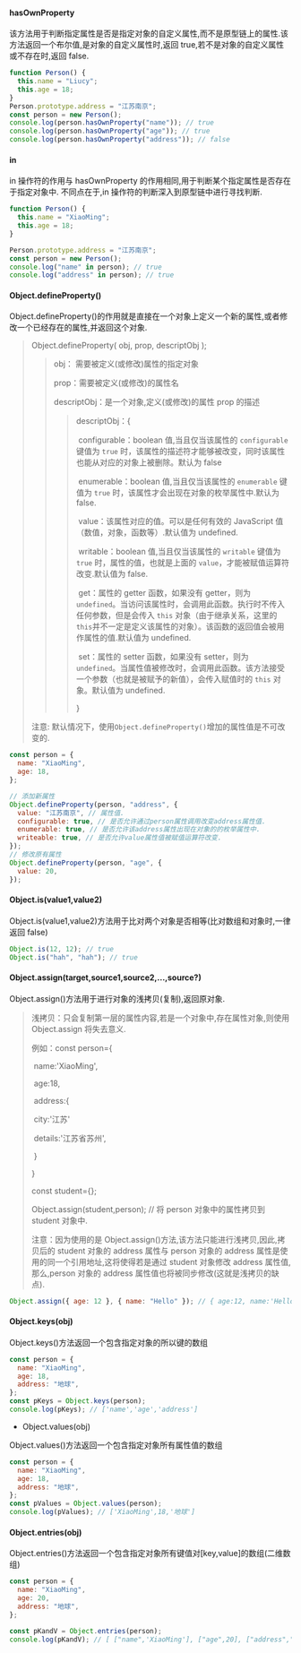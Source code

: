 #### hasOwnProperty

该方法用于判断指定属性是否是指定对象的自定义属性,而不是原型链上的属性.该方法返回一个布尔值,是对象的自定义属性时,返回 true,若不是对象的自定义属性或不存在时,返回 false.

```js
function Person() {
  this.name = "Liucy";
  this.age = 18;
}
Person.prototype.address = "江苏南京";
const person = new Person();
console.log(person.hasOwnProperty("name")); // true
console.log(person.hasOwnProperty("age")); // true
console.log(person.hasOwnProperty("address")); // false
```

#### in

in 操作符的作用与 hasOwnProperty 的作用相同,用于判断某个指定属性是否存在于指定对象中.
不同点在于,in 操作符的判断深入到原型链中进行寻找判断.

```js
function Person() {
  this.name = "XiaoMing";
  this.age = 18;
}

Person.prototype.address = "江苏南京";
const person = new Person();
console.log("name" in person); // true
console.log("address" in person); // true
```

#### Object.defineProperty()

Object.defineProperty()的作用就是直接在一个对象上定义一个新的属性,或者修改一个已经存在的属性,并返回这个对象.

> Object.defineProperty( obj, prop, descriptObj );
>
> > obj： 需要被定义(或修改)属性的指定对象
> >
> > prop：需要被定义(或修改)的属性名
> >
> > descriptObj：是一个对象,定义(或修改)的属性 prop 的描述
> >
> > > descriptObj：{
> > >
> > > ​ configurable：boolean 值,当且仅当该属性的 `configurable` 键值为 `true` 时，该属性的描述符才能够被改变，同时该属性也能从对应的对象上被删除。默认为 false
> > >
> > > ​ enumerable：boolean 值,当且仅当该属性的 `enumerable` 键值为 `true` 时，该属性才会出现在对象的枚举属性中.默认为 false.
> > >
> > > ​ value：该属性对应的值。可以是任何有效的 JavaScript 值（数值，对象，函数等）.默认值为 undefined.
> > >
> > > ​ writable：boolean 值,当且仅当该属性的 `writable` 键值为 `true` 时，属性的值，也就是上面的 `value`，才能被赋值运算符改变.默认值为 false.
> > >
> > > ​ get：属性的 getter 函数，如果没有 getter，则为 `undefined`。当访问该属性时，会调用此函数。执行时不传入任何参数，但是会传入 `this` 对象（由于继承关系，这里的`this`并不一定是定义该属性的对象）。该函数的返回值会被用作属性的值.默认值为 undefined.
> > >
> > > ​ set：属性的 setter 函数，如果没有 setter，则为 `undefined`。当属性值被修改时，会调用此函数。该方法接受一个参数（也就是被赋予的新值），会传入赋值时的 `this` 对象。默认值为 undefined.
> > >
> > > }
>
> 注意: 默认情况下，使用`Object.defineProperty()`增加的属性值是不可改变的.

```js
const person = {
  name: "XiaoMing",
  age: 18,
};

// 添加新属性
Object.defineProperty(person, "address", {
  value: "江苏南京", // 属性值.
  configurable: true, // 是否允许通过person属性调用改变address属性值.
  enumerable: true, // 是否允许该address属性出现在对象的的枚举属性中.
  writeable: true, // 是否允许value属性值被赋值运算符改变.
});
// 修改原有属性
Object.defineProperty(person, "age", {
  value: 20,
});
```

#### Object.is(value1,value2)

Object.is(value1,value2)方法用于比对两个对象是否相等(比对数组和对象时,一律返回 false)

```js
Object.is(12, 12); // true
Object.is("hah", "hah"); // true
```

#### Object.assign(target,source1,source2,...,source?)

Object.assign()方法用于进行对象的浅拷贝(复制),返回原对象.

> 浅拷贝：只会复制第一层的属性内容,若是一个对象中,存在属性对象,则使用 Object.assign 将失去意义.
>
> 例如：const person={
>
> ​ name:'XiaoMing',
>
> ​ age:18,
>
> ​ address:{
>
> ​ city:'江苏'
>
> ​ details:'江苏省苏州',
>
> ​ }
>
> }
>
> const student={};
>
> Object.assign(student,person); // 将 person 对象中的属性拷贝到 student 对象中.
>
> 注意：因为使用的是 Object.assign()方法,该方法只能进行浅拷贝,因此,拷贝后的 student 对象的 address 属性与 person 对象的 address 属性是使用的同一个引用地址,这将使得若是通过 student 对象修改 address 属性值,那么,person 对象的 address 属性值也将被同步修改(这就是浅拷贝的缺点).

```js
Object.assign({ age: 12 }, { name: "Hello" }); // { age:12, name:'Hello' }
```

#### Object.keys(obj)

Object.keys()方法返回一个包含指定对象的所以键的数组

```js
const person = {
  name: "XiaoMing",
  age: 18,
  address: "地球",
};
const pKeys = Object.keys(person);
console.log(pKeys); // ['name','age','address']
```

- Object.values(obj)

Object.values()方法返回一个包含指定对象所有属性值的数组

```js
const person = {
  name: "XiaoMing",
  age: 18,
  address: "地球",
};
const pValues = Object.values(person);
console.log(pValues); // ['XiaoMing',18,'地球']
```

#### Object.entries(obj)

Object.entries()方法返回一个包含指定对象所有键值对[key,value]的数组(二维数组)

```js
const person = {
  name: "XiaoMing",
  age: 20,
  address: "地球",
};

const pKandV = Object.entries(person);
console.log(pKandV); // [ ["name",'XiaoMing'], ["age",20], ["address","地球"]]
```
